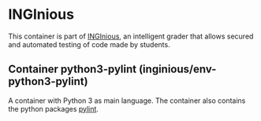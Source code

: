 INGInious
=========

This container is part of [INGInious](https://github.com/UCL-INGI/INGInious), an intelligent grader that allows secured and automated testing of code made by students. 

Container python3-pylint (inginious/env-python3-pylint)
---------------------------------------------------------------------------------

A container with Python 3 as main language.
The container also contains the python packages [pylint](https://pypi.org/project/pylint/).
